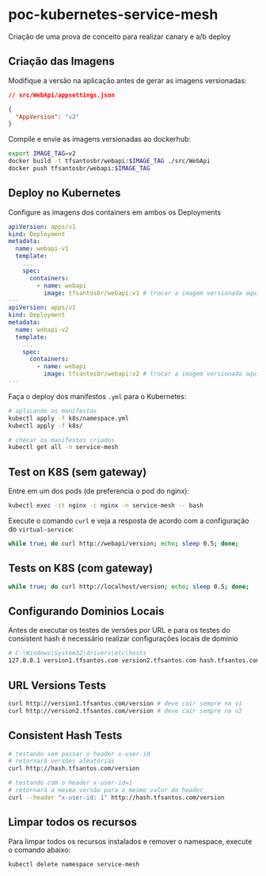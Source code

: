 # poc-kubernetes-service-mesh

Criação de uma prova de conceito para realizar canary e a/b deploy

## Criação das Imagens

Modifique a versão na aplicação antes de gerar as imagens versionadas:

```json
// src/WebApi/appsettings.json

{
  "AppVersion": "v2"
}
```

Compile e envie as imagens versionadas ao dockerhub:

```bash
export IMAGE_TAG=v2
docker build -t tfsantosbr/webapi:$IMAGE_TAG ./src/WebApi
docker push tfsantosbr/webapi:$IMAGE_TAG
```

## Deploy no Kubernetes

Configure as imagens dos containers em ambos os Deployments

```yml
apiVersion: apps/v1
kind: Deployment
metadata:
  name: webapi-v1
  template:
    ...
    spec:
      containers:
        - name: webapi
          image: tfsantosbr/webapi:v1 # trocar a imagem versionada aqui
---
apiVersion: apps/v1
kind: Deployment
metadata:
  name: webapi-v2
  template:
    ...
    spec:
      containers:
        - name: webapi
          image: tfsantosbr/webapi:v2 # trocar a imagem versionada aqui
---
```

Faça o deploy dos manifestos `.yml` para o Kubernetes:

```bash
# aplicando os manifestos
kubectl apply -f k8s/namespace.yml
kubectl apply -f k8s/

# checar os manifestos criados
kubectl get all -n service-mesh
```

## Test on K8S (sem gateway)

Entre em um dos pods (de preferencia o pod do nginx):

```bash
kubectl exec -it nginx -c nginx -n service-mesh -- bash
```

Execute o comando `curl` e veja a resposta de acordo com a configuração do `virtual-service`:

```bash
while true; do curl http://webapi/version; echo; sleep 0.5; done;
```

## Tests on K8S (com gateway)

```bash
while true; do curl http://localhost/version; echo; sleep 0.5; done;
```

## Configurando Dominios Locais

Antes de executar os testes de versões por URL e para os testes do consistent hash
é necessário realizar configurações locais de dominio

```bash
# C:\Windows\System32\drivers\etc\hosts
127.0.0.1 version1.tfsantos.com version2.tfsantos.com hash.tfsantos.com
```

## URL Versions Tests

```bash
curl http://version1.tfsantos.com/version # deve cair sempre na v1
curl http://version2.tfsantos.com/version # deve cair sempre na v2
```

## Consistent Hash Tests

```bash
# testando sem passar o header x-user-id
# retornará versões aleatórias
curl http://hash.tfsantos.com/version

# testando com o header x-user-id=1
# retornará a mesma versão para o mesmo valor do header
curl --header "x-user-id: 1" http://hash.tfsantos.com/version
```

## Limpar todos os recursos

Para limpar todos os recursos instalados e remover o namespace, execute o comando abaixo:

```bash
kubectl delete namespace service-mesh
```
